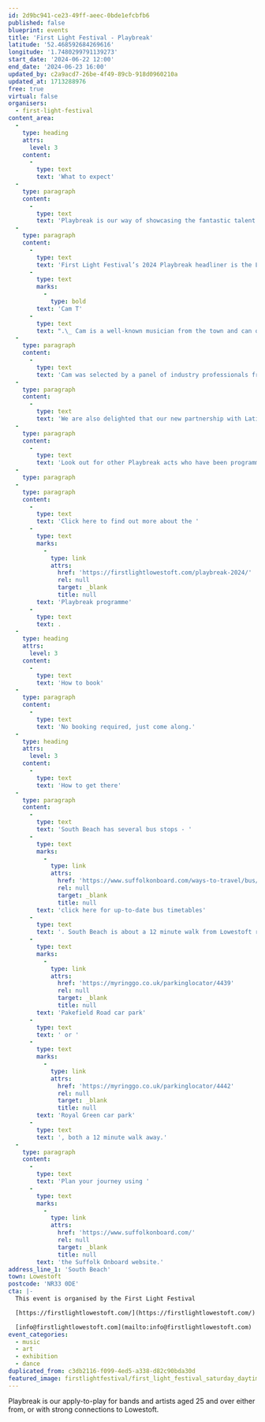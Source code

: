 ```yaml
---
id: 2d9bc941-ce23-49ff-aeec-0bde1efcbfb6
published: false
blueprint: events
title: 'First Light Festival - Playbreak'
latitude: '52.468592684269616'
longitude: '1.7480299791139273'
start_date: '2024-06-22 12:00'
end_date: '2024-06-23 16:00'
updated_by: c2a9acd7-26be-4f49-89cb-918d0960210a
updated_at: 1713288976
free: true
virtual: false
organisers:
  - first-light-festival
content_area:
  -
    type: heading
    attrs:
      level: 3
    content:
      -
        type: text
        text: 'What to expect'
  -
    type: paragraph
    content:
      -
        type: text
        text: 'Playbreak is our way of showcasing the fantastic talent to be found in our local music scene and as well as programming a range of Playbreak musicians across the weekend, one lucky act is given opportunity to play a headline set on our main Sunlight Stage.'
  -
    type: paragraph
    content:
      -
        type: text
        text: 'First Light Festival’s 2024 Playbreak headliner is the Lowestoft legend, '
      -
        type: text
        marks:
          -
            type: bold
        text: 'Cam T'
      -
        type: text
        text: ".\_ Cam is a well-known musician from the town and can often be seen busking in the High Street.\_ Alongside entertaining the community, Cam has been working hard, writing and releasing his own vibrant pop songs and playing sell-out shows with his band in venues such as The Waterfront in Norwich. Cam’s performance on the Festival’s main stage on Saturday afternoon is sure to warm the hearts of so many local people who have supported his journey this far and we’re really excited to see this special moment!"
  -
    type: paragraph
    content:
      -
        type: text
        text: 'Cam was selected by a panel of industry professionals from a total of 90 applications to Playbreak.'
  -
    type: paragraph
    content:
      -
        type: text
        text: 'We are also delighted that our new partnership with Latitude Festival means that Cam has also been given the chance to play at this iconic local festival in July.'
  -
    type: paragraph
    content:
      -
        type: text
        text: 'Look out for other Playbreak acts who have been programmed across the First Light weekend, where they will be playing in Kensington Gardens and also in a special Playbreak Showcase at East Point Pavilion on Sunday afternoon.'
  -
    type: paragraph
  -
    type: paragraph
    content:
      -
        type: text
        text: 'Click here to find out more about the '
      -
        type: text
        marks:
          -
            type: link
            attrs:
              href: 'https://firstlightlowestoft.com/playbreak-2024/'
              rel: null
              target: _blank
              title: null
        text: 'Playbreak programme'
      -
        type: text
        text: .
  -
    type: heading
    attrs:
      level: 3
    content:
      -
        type: text
        text: 'How to book'
  -
    type: paragraph
    content:
      -
        type: text
        text: 'No booking required, just come along.'
  -
    type: heading
    attrs:
      level: 3
    content:
      -
        type: text
        text: 'How to get there'
  -
    type: paragraph
    content:
      -
        type: text
        text: 'South Beach has several bus stops - '
      -
        type: text
        marks:
          -
            type: link
            attrs:
              href: 'https://www.suffolkonboard.com/ways-to-travel/bus/bus-timetables/?s-timetable=lowestoft'
              rel: null
              target: _blank
              title: null
        text: 'click here for up-to-date bus timetables'
      -
        type: text
        text: '. South Beach is about a 12 minute walk from Lowestoft rail station. The nearest car park is '
      -
        type: text
        marks:
          -
            type: link
            attrs:
              href: 'https://myringgo.co.uk/parkinglocator/4439'
              rel: null
              target: _blank
              title: null
        text: 'Pakefield Road car park'
      -
        type: text
        text: ' or '
      -
        type: text
        marks:
          -
            type: link
            attrs:
              href: 'https://myringgo.co.uk/parkinglocator/4442'
              rel: null
              target: _blank
              title: null
        text: 'Royal Green car park'
      -
        type: text
        text: ', both a 12 minute walk away.'
  -
    type: paragraph
    content:
      -
        type: text
        text: 'Plan your journey using '
      -
        type: text
        marks:
          -
            type: link
            attrs:
              href: 'https://www.suffolkonboard.com/'
              rel: null
              target: _blank
              title: null
        text: 'the Suffolk Onboard website.'
address_line_1: 'South Beach'
town: Lowestoft
postcode: 'NR33 0DE'
cta: |-
  This event is organised by the First Light Festival

  [https://firstlightlowestoft.com/](https://firstlightlowestoft.com/)

  [info@firstlightlowestoft.com](mailto:info@firstlightlowestoft.com)
event_categories:
  - music
  - art
  - exhibition
  - dance
duplicated_from: c3db2116-f099-4ed5-a338-d82c90bda30d
featured_image: firstlightfestival/first_light_festival_saturday_daytime-101.jpg
---
```

Playbreak is our apply-to-play for bands and artists aged 25 and over either from, or with strong connections to Lowestoft.